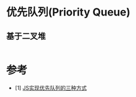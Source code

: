 # 优先队列(Priority Queue)

## 基于二叉堆
```js

```

# 参考
- [1] [JS实现优先队列的三种方式](https://segmentfault.com/a/1190000022131550)